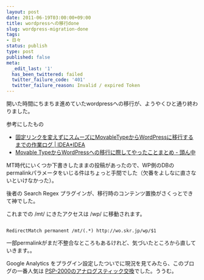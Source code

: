 ```yaml
---
layout: post
date: 2011-06-19T03:00:00+09:00
title: wordpressへの移行done
slug: wordpress-migration-done
tags:
- 日々
status: publish
type: post
published: false
meta:
  _edit_last: '1'
  has_been_twittered: failed
  twitter_failure_code: '401'
  twitter_failure_reason: Invalid / expired Token
---
```

開いた時間にちまちま進めていたwordpressへの移行が、ようやくひと通り終わりました。

参考にしたもの

- <a href="http://www.ideaxidea.com/archives/2008/12/movabletypewordpress.html ">固定リンクを変えずにスムーズにMovableTypeからWordPressに移行するまでの作業ログ | IDEA*IDEA</a>
- <a href="http://www.msng.info/archives/2010/11/what-i-did-to-switch-from-mt-to-wp.php">Movable TypeからWordPressへの移行に際してやったことまとめ - 頭ん中</a>

MT時代にいくつか下書きしたままの投稿があったので、WP側のDBのpermalinkパラメータをいじる件はちょっと手間でした（欠番をよしなに直さないといけなかった）。

後者の Search Regex プラグインが、移行時のコンテンツ置換がさくっとできて神でした。

これまでの /mt/ にきたアクセスは /wp/ に移動されます。

<code>
RedirectMatch permanent /mt/(.*) http://wo.skr.jp/wp/$1
</code>

一部permalinkがまだ不整合なところもあるけれど、気づいたところから直していきます。。


<!--more-->

Google Analytics をプラグイン設定したついでに現況を見てみたら、このブログの一番人気は
<a href="http://wo.skr.jp/wp/2009/05/psp-2000.html">PSP-2000のアナログスティック交換</a>でした。ううむ。
